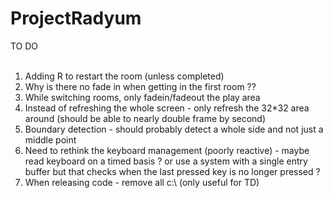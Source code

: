 # ProjectRadyum

TO DO<br><br>
<ol>
<li>Adding R to restart the room (unless completed)<br>
<li>Why is there no fade in when getting in the first room ??<br>
<li>While switching rooms, only fadein/fadeout the play area<br>
<li>Instead of refreshing the whole screen - only refresh the 32*32 area around (should be able to nearly double frame by second)<br>
<li>Boundary detection - should probably detect a whole side and not just a middle point<br>
<li>Need to rethink the keyboard management (poorly reactive) - maybe read keyboard on a timed basis ? or use a system with a single entry buffer but that checks when the last pressed key is no longer pressed ? <br>
<li>When releasing code - remove all c:\ (only useful for TD)<br>
</ol>




